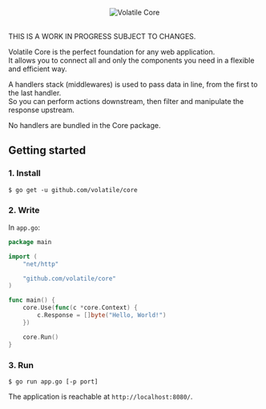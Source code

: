 <p align="center"><img src="https://s3-eu-west-1.amazonaws.com/whitedevops/volatile/volatile-core.png" alt="Volatile Core" title="Volatile Core"><br><br></p>

THIS IS A WORK IN PROGRESS SUBJECT TO CHANGES.

Volatile Core is the perfect foundation for any web application.  
It allows you to connect all and only the components you need in a flexible and efficient way.

A handlers stack (middlewares) is used to pass data in line, from the first to the last handler.  
So you can perform actions downstream, then filter and manipulate the response upstream.

No handlers are bundled in the Core package.

## Getting started

### 1. Install

```Shell
$ go get -u github.com/volatile/core
```

### 2. Write

In `app.go`:

```Go
package main

import (
	"net/http"

	"github.com/volatile/core"
)

func main() {
	core.Use(func(c *core.Context) {
		c.Response = []byte("Hello, World!")
	})

	core.Run()
}
```

### 3. Run

```Shell
$ go run app.go [-p port]
```

The application is reachable at `http://localhost:8080/`.
